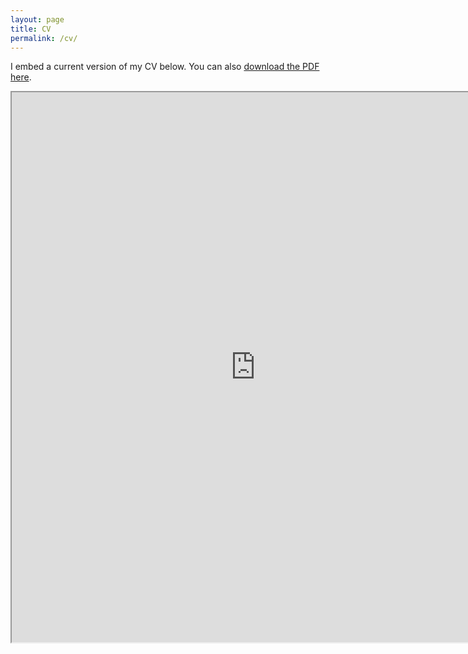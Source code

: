 ```yaml
---
layout: page
title: CV
permalink: /cv/
---
```


I embed a current version of my CV below. You can also [download the PDF here](https://drive.google.com/uc?export=download&id=0B1VQQE8L69dvUFozTHNFQUcwbjg).

<iframe src="https://drive.google.com/file/d/0B1VQQE8L69dvUFozTHNFQUcwbjg/preview" width="780" height="880"></iframe>



